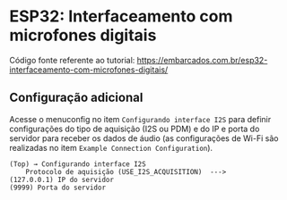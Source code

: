 # ESP32: Interfaceamento com microfones digitais

Código fonte referente ao tutorial: https://embarcados.com.br/esp32-interfaceamento-com-microfones-digitais/

## Configuração adicional

Acesse o menuconfig no item `Configurando interface I2S` para definir configurações do tipo de aquisição (I2S ou PDM) e do IP e porta do servidor para receber os dados de áudio (as configurações de Wi-Fi são realizadas no item `Example Connection Configuration`).

```
(Top) → Configurando interface I2S
    Protocolo de aquisição (USE_I2S_ACQUISITION)  --->
(127.0.0.1) IP do servidor
(9999) Porta do servidor
```